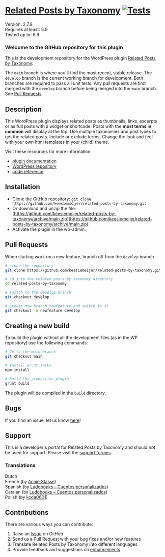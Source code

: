 # [Related Posts by Taxonomy](http://keesiemeijer.wordpress.com/related-posts-by-taxonomy) [![Tests](https://github.com/keesiemeijer/related-posts-by-taxonomy/workflows/Test/badge.svg)](https://github.com/keesiemeijer/related-posts-by-taxonomy/actions)

Version: 2.7.6  
Requires at least: 5.9  
Tested up to: 6.8

### Welcome to the GitHub repository for this plugin

This is the development repository for the WordPress plugin [Related Posts by Taxonomy](https://wordpress.org/plugins/related-posts-by-taxonomy).

The `main` branch is where you'll find the most recent, stable release.
The `develop` branch is the current working branch for development. Both branches are required to pass all unit tests. Any pull requests are first merged with the `develop` branch before being merged into the `main` branch. See [Pull Requests](#pull-requests)

## Description

This WordPress plugin displays related posts as thumbnails, links, excerpts or as full posts with a widget or shortcode. Posts with the **most terms in common** will display at the top. Use multiple taxonomies and post types to get the related posts. Include or exclude terms. Change the look and feel with your own html templates in your (child) theme.

Visit these resources for more information.

-   [plugin documentation](http://keesiemeijer.wordpress.com/related-posts-by-taxonomy)
-   [WordPress repository](https://wordpress.org/plugins/related-posts-by-taxonomy)
-   [code reference](https://keesiemeijer.github.io/related-posts-by-taxonomy)

## Installation

-   Clone the GitHub repository: `git clone https://github.com/keesiemeijer/related-posts-by-taxonomy.git`
-   Or download and unzip the file: [https://github.com/keesiemeijer/related-posts-by-taxonomy/archive/main.zip](https://github.com/keesiemeijer/related-posts-by-taxonomy/archive/main.zip)
-   Activate the plugin in the wp-admin.

## Pull Requests

When starting work on a new feature, branch off from the `develop` branch.

```bash
# clone the repository
git clone https://github.com/keesiemeijer/related-posts-by-taxonomy.git

# cd into the related-posts-by-taxonomy directory
cd related-posts-by-taxonomy

# switch to the develop branch
git checkout develop

# create new branch newfeature and switch to it
git checkout -b newfeature develop
```

## Creating a new build

To build the plugin without all the development files (as in the WP repository) use the following commands:

```bash
# Go to the main branch
git checkout main

# Install Grunt tasks
npm install

# Build the production plugin
grunt build
```

The plugin will be compiled in the `build` directory.

## Bugs

If you find an issue, let us know [here](https://github.com/keesiemeijer/related-posts-by-taxonomy/issues?state=open)!

## Support

This is a developer's portal for Related Posts by Taxonomy and should _not_ be used for support. Please visit the [support forums](https://wordpress.org/support/plugin/related-posts-by-taxonomy).

### Translations

Dutch  
French (by [Annie Stasse](http://www.artisanathai.fr/))  
Spanish (by [Ludobooks – Cuentos personalizados](http://www.ludobooks.com))  
Catalan (by [Ludobooks – Cuentos personalizados](http://www.ludobooks.com))  
Polish (by [koda0601](http://rekolekcje.net.pl/))

## Contributions

There are various ways you can contribute:

1. Raise an [Issue](https://github.com/keesiemeijer/related-posts-by-taxonomy/issues) on GitHub
2. Send us a Pull Request with your bug fixes and/or new features
3. Translate Related Posts by Taxonomy into different languages
4. Provide feedback and suggestions on [enhancements](https://github.com/keesiemeijer/related-posts-by-taxonomy/issues?direction=desc&labels=Enhancement&page=1&sort=created&state=open)
